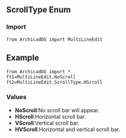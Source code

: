 ## ScrollType Enum

### Import
```
from ArchicadDG import MultiLineEdit
``` 

## Example
```
from ArchicadDG import *
ft1=MultiLineEdit.NoScroll
ft2=MultiLineEdit.ScrollType.HScroll
```

### Values
* **NoScroll**:No scroll bar will appear.
* **HScroll**:Horizontal scroll bar.
* **VScroll**:Vertical scroll bar.
* **HVScroll**:Horizontal and vertical scroll bar.